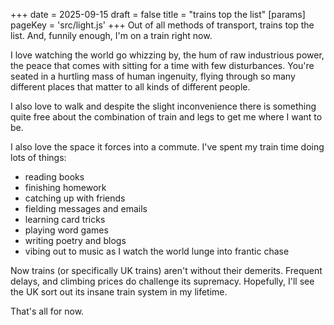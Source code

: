 +++
date = 2025-09-15
draft = false
title = "trains top the list"
[params]
    pageKey = 'src/light.js'
+++
Out of all methods of transport, trains top the list. And, funnily enough, I'm on a train right now.

I love watching the world go whizzing by, the hum of raw industrious power, the peace that comes with sitting for a time with few disturbances. You're seated in a hurtling mass of human ingenuity, flying through so many different places that matter to all kinds of different people.

I also love to walk and despite the slight inconvenience there is something quite free about the combination of train and legs to get me where I want to be.

I also love the space it forces into a commute. I've spent my train time doing lots of things:
- reading books
- finishing homework
- catching up with friends
- fielding messages and emails
- learning card tricks
- playing word games
- writing poetry and blogs
- vibing out to music as I watch the world lunge into frantic chase

Now trains (or specifically UK trains) aren't without their demerits. Frequent delays, and climbing prices do challenge its supremacy. Hopefully, I'll see the UK sort out its insane train system in my lifetime.

That's all for now.
